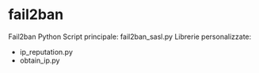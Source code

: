 # fail2ban
Fail2ban Python
Script principale: fail2ban_sasl.py
Librerie personalizzate:
  - ip_reputation.py
  - obtain_ip.py
